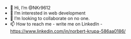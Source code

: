 - 👋 Hi, I’m @NKr9612
- 👀 I’m interested in web development
- 💞️ I’m looking to collaborate on no one. 
- 📫 How to reach me - write me on LinkedIn - https://www.linkedin.com/in/norbert-krupa-586aa0186/ 

<!---
NKr9612/NKr9612 is a ✨ special ✨ repository because its `README.md` (this file) appears on your GitHub profile.
You can click the Preview link to take a look at your changes.
--->
